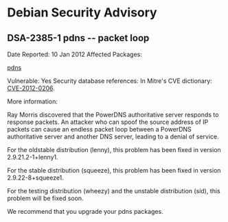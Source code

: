 
Debian Security Advisory
========================


DSA-2385-1 pdns -- packet loop
------------------------------



Date Reported:
10 Jan 2012
Affected Packages:

[pdns](https://packages.debian.org/src:pdns)

Vulnerable:
Yes
Security database references:
In Mitre's CVE dictionary: [CVE-2012-0206](https://security-tracker.debian.org/tracker/CVE-2012-0206).  

More information:

Ray Morris discovered that the PowerDNS authoritative server responds
to response packets. An attacker who can spoof the source address of
IP packets can cause an endless packet loop between a PowerDNS
authoritative server and another DNS server, leading to a denial of
service.


For the oldstable distribution (lenny), this problem has been fixed in
version 2.9.21.2-1+lenny1.


For the stable distribution (squeeze), this problem has been fixed in
version 2.9.22-8+squeeze1.


For the testing distribution (wheezy) and the unstable distribution
(sid), this problem will be fixed soon.


We recommend that you upgrade your pdns packages.





